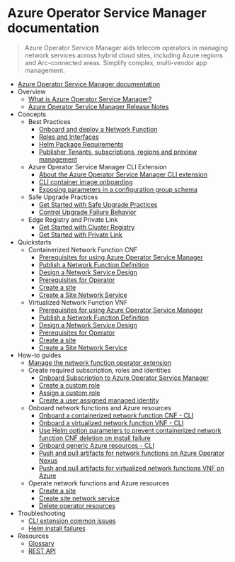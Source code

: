 # Azure Operator Service Manager documentation
> Azure Operator Service Manager aids telecom operators in managing network services across hybrid cloud sites, including Azure regions and Arc-connected areas. Simplify complex, multi-vendor app management.
  - [Azure Operator Service Manager documentation](https://learn.microsoft.com/en-us/azure/operator-service-manager/)
  - Overview
    - [What is Azure Operator Service Manager?](https://learn.microsoft.com/en-us/azure/operator-service-manager/azure-operator-service-manager-overview)
    - [Azure Operator Service Manager Release Notes](https://learn.microsoft.com/en-us/azure/operator-service-manager/release-notes)
  - Concepts
    - Best Practices
      - [Onboard and deploy a Network Function](https://learn.microsoft.com/en-us/azure/operator-service-manager/best-practices-onboard-deploy)
      - [Roles and Interfaces](https://learn.microsoft.com/en-us/azure/operator-service-manager/roles-interfaces)
      - [Helm Package Requirements](https://learn.microsoft.com/en-us/azure/operator-service-manager/helm-requirements)
      - [Publisher Tenants, subscriptions, regions and preview management](https://learn.microsoft.com/en-us/azure/operator-service-manager/publisher-resource-preview-management)
    - Azure Operator Service Manager CLI Extension
      - [About the Azure Operator Service Manager CLI extension](https://learn.microsoft.com/en-us/azure/operator-service-manager/concepts-about-azure-operator-service-manager-cli)
      - [CLI container image onboarding](https://learn.microsoft.com/en-us/azure/operator-service-manager/concepts-cli-containerized-network-function-image-upload)
      - [Exposing parameters in a configuration group schema](https://learn.microsoft.com/en-us/azure/operator-service-manager/concepts-expose-parameters-configuration-group-schema)
    - Safe Upgrade Practices
      - [Get Started with Safe Upgrade Practices](https://learn.microsoft.com/en-us/azure/operator-service-manager/safe-upgrade-practices)
      - [Control Upgrade Failure Behavior](https://learn.microsoft.com/en-us/azure/operator-service-manager/safe-upgrades-nf-level-rollback)
    - Edge Registry and Private Link
      - [Get Started with Cluster Registry](https://learn.microsoft.com/en-us/azure/operator-service-manager/get-started-with-cluster-registry)
      - [Get Started with Private Link](https://learn.microsoft.com/en-us/azure/operator-service-manager/get-started-with-private-link)
  - Quickstarts
    - Containerized Network Function CNF
      - [Prerequisites for using Azure Operator Service Manager](https://learn.microsoft.com/en-us/azure/operator-service-manager/quickstart-containerized-network-function-prerequisites)
      - [Publish a Network Function Definition](https://learn.microsoft.com/en-us/azure/operator-service-manager/quickstart-publish-containerized-network-function-definition)
      - [Design a Network Service Design](https://learn.microsoft.com/en-us/azure/operator-service-manager/quickstart-containerized-network-function-network-design)
      - [Prerequisites for Operator](https://learn.microsoft.com/en-us/azure/operator-service-manager/quickstart-containerized-network-function-operator)
      - [Create a site](https://learn.microsoft.com/en-us/azure/operator-service-manager/quickstart-containerized-network-function-create-site)
      - [Create a Site Network Service](https://learn.microsoft.com/en-us/azure/operator-service-manager/quickstart-containerized-network-function-create-site-network-service)
    - Virtualized Network Function VNF
      - [Prerequisites for using Azure Operator Service Manager](https://learn.microsoft.com/en-us/azure/operator-service-manager/quickstart-virtualized-network-function-prerequisites)
      - [Publish a Network Function Definition](https://learn.microsoft.com/en-us/azure/operator-service-manager/quickstart-publish-virtualized-network-function-definition)
      - [Design a Network Service Design](https://learn.microsoft.com/en-us/azure/operator-service-manager/quickstart-virtualized-network-function-network-design)
      - [Prerequisites for Operator](https://learn.microsoft.com/en-us/azure/operator-service-manager/quickstart-virtualized-network-function-operator)
      - [Create a site](https://learn.microsoft.com/en-us/azure/operator-service-manager/quickstart-virtualized-network-function-create-site)
      - [Create a Site Network Service](https://learn.microsoft.com/en-us/azure/operator-service-manager/quickstart-virtualized-network-function-create-site-network-service)
  - How-to guides
    - [Manage the network function operator extension](https://learn.microsoft.com/en-us/azure/operator-service-manager/manage-network-function-operator)
    - Create required subscription, roles and identities
      - [Onboard Subscription to Azure Operator Service Manager](https://learn.microsoft.com/en-us/azure/operator-service-manager/quickstart-onboard-subscription-azure-operator-service-manager)
      - [Create a custom role](https://learn.microsoft.com/en-us/azure/operator-service-manager/how-to-create-custom-role)
      - [Assign a custom role](https://learn.microsoft.com/en-us/azure/operator-service-manager/how-to-assign-custom-role)
      - [Create a user assigned managed identity](https://learn.microsoft.com/en-us/azure/operator-service-manager/how-to-create-user-assigned-managed-identity)
    - Onboard network functions and Azure resources
      - [Onboard a containerized network function CNF - CLI](https://learn.microsoft.com/en-us/azure/operator-service-manager/how-to-onboard-containerized-network-function-cli)
      - [Onboard a virtualized network function VNF - CLI](https://learn.microsoft.com/en-us/azure/operator-service-manager/how-to-onboard-virtualized-network-function-cli)
      - [Use Helm option parameters to prevent containerized network function CNF deletion on install failure](https://learn.microsoft.com/en-us/azure/operator-service-manager/how-to-use-helm-option-parameters)
      - [Onboard generic Azure resources - CLI](https://learn.microsoft.com/en-us/azure/operator-service-manager/how-to-onboard-azure-resource-manager-resources-cli)
      - [Push and pull artifacts for network functions on Azure Operator Nexus](https://learn.microsoft.com/en-us/azure/operator-service-manager/how-to-manage-artifacts-nexus)
      - [Push and pull artifacts for virtualized network functions VNF on Azure](https://learn.microsoft.com/en-us/azure/operator-service-manager/how-to-manage-artifacts-virtualized-network-function-cloud)
    - Operate network functions and Azure resources
      - [Create a site](https://learn.microsoft.com/en-us/azure/operator-service-manager/how-to-create-site)
      - [Create site network service](https://learn.microsoft.com/en-us/azure/operator-service-manager/how-to-create-site-network-service)
      - [Delete operator resources](https://learn.microsoft.com/en-us/azure/operator-service-manager/how-to-delete-operator-resources)
  - Troubleshooting
    - [CLI extension common issues](https://learn.microsoft.com/en-us/azure/operator-service-manager/troubleshoot-cli-common-issues)
    - [Helm install failures](https://learn.microsoft.com/en-us/azure/operator-service-manager/troubleshoot-helm-install-failures)
  - Resources
    - [Glossary](https://learn.microsoft.com/en-us/azure/operator-service-manager/glossary)
    - [REST API](https://learn.microsoft.com/rest/api/hybridnetwork)
